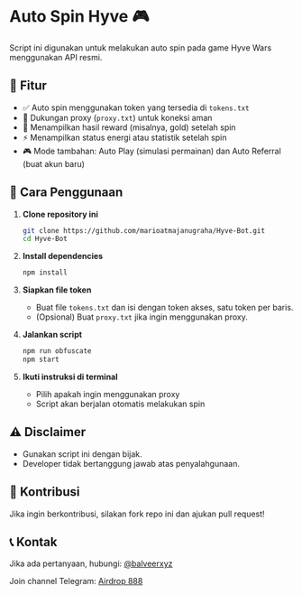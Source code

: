 # Auto Spin Hyve 🎮

Script ini digunakan untuk melakukan auto spin pada game Hyve Wars menggunakan API resmi.

## 📌 Fitur
- ✅ Auto spin menggunakan token yang tersedia di `tokens.txt`
- 🔌 Dukungan proxy (`proxy.txt`) untuk koneksi aman
- 🎁 Menampilkan hasil reward (misalnya, gold) setelah spin
- ⚡ Menampilkan status energi atau statistik setelah spin
- 🎮 Mode tambahan: Auto Play (simulasi permainan) dan Auto Referral (buat akun baru)

## 🚀 Cara Penggunaan
1. **Clone repository ini**
   ```sh
   git clone https://github.com/marioatmajanugraha/Hyve-Bot.git
   cd Hyve-Bot
   ```
2. **Install dependencies**
   ```sh
   npm install
   ```
3. **Siapkan file token**
   - Buat file `tokens.txt` dan isi dengan token akses, satu token per baris.
   - (Opsional) Buat `proxy.txt` jika ingin menggunakan proxy.

4. **Jalankan script**
   ```sh
   npm run obfuscate
   npm start
   ```

5. **Ikuti instruksi di terminal**
   - Pilih apakah ingin menggunakan proxy
   - Script akan berjalan otomatis melakukan spin

## ⚠️ Disclaimer
- Gunakan script ini dengan bijak.
- Developer tidak bertanggung jawab atas penyalahgunaan.

## 🤝 Kontribusi
Jika ingin berkontribusi, silakan fork repo ini dan ajukan pull request!

## 📞 Kontak
Jika ada pertanyaan, hubungi: [@balveerxyz](https://t.me/balveerxyz)

Join channel Telegram: [Airdrop 888](https://t.me/airdroplocked) 

